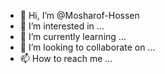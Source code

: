 - 👋 Hi, I’m @Mosharof-Hossen
- 👀 I’m interested in ...
- 🌱 I’m currently learning ...
- 💞️ I’m looking to collaborate on ...
- 📫 How to reach me ...

<!---
Mosharof-Hossen/Mosharof-Hossen is a ✨ special ✨ repository because its `README.md` (this file) appears on your GitHub profile.
You can click the Preview link to take a look at your changes.
--->
